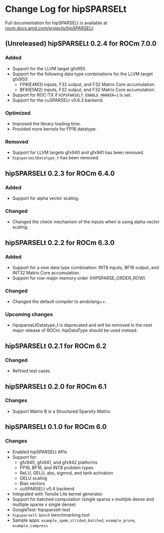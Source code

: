 # Change Log for hipSPARSELt

Full documentation for hipSPARSELt is available at [rocm.docs.amd.com/projects/hipSPARSELt](https://rocm.docs.amd.com/projects/hipSPARSELt/en/latest/index.html).

## (Unreleased) hipSPARSELt 0.2.4 for ROCm 7.0.0

### Added

* Support for the LLVM target gfx950.
* Support for the following data type combinations for the LLVM target gfx950:
  * FP8(E4M3) inputs, F32 output, and F32 Matrix Core accumulation.
  * BF8(E5M2) inputs, F32 output, and F32 Matrix Core accumulation.
* Support for ROC-TX if `HIPSPARSELT_ENABLE_MARKER=1` is set.
* Support for the cuSPARSELt v0.6.3 backend.

### Optimized

* Improved the library loading time.
* Provided more kernels for FP16 datatype.

### Removed

* Support for LLVM targets gfx940 and gfx941 has been removed.
* `hipsparseLtDatatype_t` has been removed.

## hipSPARSELt 0.2.3 for ROCm 6.4.0

### Added

* Support for alpha vector scaling.

### Changed

* Changed the check mechanism of the inputs when is using alpha vector scaling.

## hipSPARSELt 0.2.2 for ROCm 6.3.0

### Added

* Support for a new data type combination: INT8 inputs, BF16 output, and INT32 Matrix Core accumulation.
* Support for row-major memory order (HIPSPARSE_ORDER_ROW).

### Changed

* Changed the default compiler to amdclang++.

### Upcoming changes

* hipsparseLtDatatype_t is deprecated and will be removed in the next major release of ROCm. hipDataType should be used instead.

## hipSPARSELt 0.2.1 for ROCm 6.2

### Changed

* Refined test cases

## hipSPARSELt 0.2.0 for ROCm 6.1

### Changes

* Support Matrix B is a Structured Sparsity Matrix.

## hipSPARSELt 0.1.0 for ROCm 6.0

### Changes

* Enabled hipSPARSELt APIs
* Support for:
  * gfx940, gfx941, and gfx942 platforms
  * FP16, BF16, and INT8 problem types
  * ReLU, GELU, abs, sigmod, and tanh activation
  * GELU scaling
  * Bias vectors
  * cuSPARSELt v0.4 backend
* Integrated with Tensile Lite kernel generator
* Support for batched computation (single sparse x multiple dense and multiple sparse x single dense)
* GoogleTest: hipsparselt-test
* `hipsparselt-bench` benchmarking tool
* Sample apps: `example_spmm_strided_batched`, `example_prune`, `example_compress`
